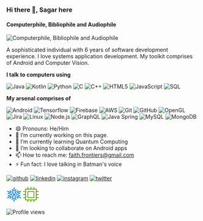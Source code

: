 ### Hi there 👋, Sagar here
#### Computerphile, Bibliophile and Audiophile
![Computerphile, Bibliophile and Audiophile](https://thimpress.com/wp-content/uploads/2018/02/tech-banner.jpg)

A sophisticated individual with 6 years of software development experience. I love systems application development. My toolkit comprises of Android and Computer Vision.

**I talk to computers using**

![Java](https://img.shields.io/badge/-Java-000000?style=flat&logo=Java&logoColor=007396)
![Kotlin](https://img.shields.io/badge/-Kotlin-000000?style=flat&logo=Kotlin)
![Python](https://img.shields.io/badge/-Python-000000?style=flat&logo=python)
![C](https://img.shields.io/badge/-C-000000?style=flat&logo=C)
![C++](https://img.shields.io/badge/-C++-000000?style=flat&logo=C%2B%2B&logoColor=00599C)
![HTML5](https://img.shields.io/badge/-HTML5-000000?style=flat&logo=HTML5)
![JavaScript](https://img.shields.io/badge/-JavaScript-000000?style=flat&logo=javascript)
![SQL](https://img.shields.io/badge/-SQL-000000?style=flat&logo=MySQL)

**My arsenal comprises of**

![Android](https://img.shields.io/badge/-Android-000000?style=flat&logo=Android)
![Tensorflow](https://img.shields.io/badge/-Tensorflow-000000?style=flat&logo=Tensorflow)
![Firebase](https://img.shields.io/badge/-Firebase-000000?style=flat&logo=Firebase)
![AWS](https://img.shields.io/badge/-AWS-000000?style=flat&logo=Amazon)
![Git](https://img.shields.io/badge/-Git-000000?style=flat&logo=git&logoColor=F05032)
![GitHub](https://img.shields.io/badge/-GitHub-000000?style=flat&logo=github&logoColor=FFFFFF)
![OpenGL](https://img.shields.io/badge/-OpenGL-000000?style=flat&logo=OpenGl)
![Jira](https://img.shields.io/badge/-Jira-000000?style=flat&logo=jira-software&logoColor=white&logoColor=0052CC)
![Linux](https://img.shields.io/badge/-Linux-000000?style=flat&logo=linux&logoColor=FCC624)
![Node.js](https://img.shields.io/badge/-Node.js-000000?style=flat&logo=node.js&logoColor=339933)
![GraphQL](https://img.shields.io/badge/-Graphql-000000?style=flat&logo=Graphql)
![Java Spring](https://img.shields.io/badge/-Spring-000000?style=flat&logo=spring&logoColor=6DB33F)
![MySQL](https://img.shields.io/badge/-MySQL-000000?style=flat&logo=mysql)
![MongoDB](https://img.shields.io/badge/-MongoDB-000000?style=flat&logo=mongodb)

- 😄 Pronouns: He/Him 
- 🔭 I’m currently working on this page. 
- 🌱 I’m currently learning Quantum Computing 
- 👯 I’m looking to collaborate on Android apps 
- 📫 How to reach me: faith.frontiers@gmail.com 
- ⚡ Fun fact: I love talking in Batman's voice 


[<img src='https://cdn.jsdelivr.net/npm/simple-icons@3.0.1/icons/github.svg' alt='github' height='40'>](https://github.com/new-silvermoon)  [<img src='https://cdn.jsdelivr.net/npm/simple-icons@3.0.1/icons/linkedin.svg' alt='linkedin' height='40'>](https://www.linkedin.com/in/https://www.linkedin.com/in/sagar-das-077a4a7b//)  [<img src='https://cdn.jsdelivr.net/npm/simple-icons@3.0.1/icons/instagram.svg' alt='instagram' height='40'>](https://www.instagram.com/https://www.instagram.com/new_silvermoon//)  [<img src='https://cdn.jsdelivr.net/npm/simple-icons@3.0.1/icons/twitter.svg' alt='twitter' height='40'>](https://twitter.com/https://twitter.com/silvermoon5692)  

<a href='https://archiveprogram.github.com/'><img src='https://raw.githubusercontent.com/acervenky/animated-github-badges/master/assets/acbadge.gif' width='40' height='40'></a> <a href='https://docs.github.com/en/developers'><img src='https://raw.githubusercontent.com/acervenky/animated-github-badges/master/assets/devbadge.gif' width='40' height='40'></a> 

![Profile views](https://gpvc.arturio.dev/new-silvermoon)  
